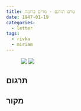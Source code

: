 ```yaml
---
title: טרם תורגם - מרים ברומה
date: 1947-01-19
categories:
  - letter
tags:
  - rivka
  - miriam
---
```


<figure class="half">
    <a  href="/pupko-papers/assets/images/1947-01-19-miriam-1.jpg">
    <img src="/pupko-papers/assets/images/1947-01-19-miriam-1.jpg"></a>
    <a  href="/pupko-papers/assets/images/1947-01-19-miriam-2.jpg">
    <img src="/pupko-papers/assets/images/1947-01-19-miriam-2.jpg"></a>
</figure>

## תרגום

## מקור
